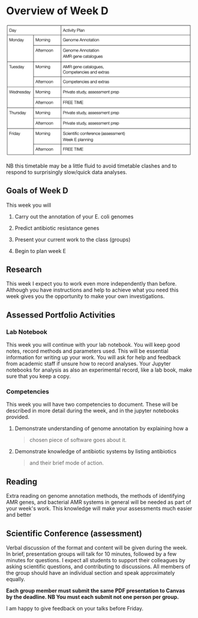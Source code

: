 # Overview of Week D

![week D schedule](../images/weekD_timetable.png)

NB this timetable may be a little fluid to avoid timetable clashes and
to respond to surprisingly slow/quick data analyses.

## Goals of Week D

This week you will

1.  Carry out the annotation of your E. coli genomes

2.  Predict antibiotic resistance genes

3.  Present your current work to the class (groups)

4.  Begin to plan week E

## Research

This week I expect you to work even more independently than before.
Although you have instructions and help to achieve what you need this
week gives you the opportunity to make your own investigations.

## Assessed Portfolio Activities

### Lab Notebook

This week you will continue with your lab notebook. You will keep good
notes, record methods and parameters used. This will be essential
information for writing up your work. You will ask for help and feedback
from academic staff if unsure how to record analyses. Your Jupyter
notebooks for analysis as also an experimental record, like a lab book,
make sure that you keep a copy.

### Competencies

This week you will have two competencies to document. These will be
described in more detail during the week, and in the jupyter notebooks
provided.

1.  Demonstrate understanding of genome annotation by explaining how a
    > chosen piece of software goes about it.

2.  Demonstrate knowledge of antibiotic systems by listing antibiotics
    > and their brief mode of action.

## Reading

Extra reading on genome annotation methods, the methods of identifying
AMR genes, and bacterial AMR systems in general will be needed as part
of your week's work. This knowledge will make your assessments much
easier and better

## Scientific Conference (assessment)

Verbal discussion of the format and content will be given during the
week. In brief, presentation groups will talk for 10 minutes, followed
by a few minutes for questions. I expect all students to support their
colleagues by asking scientific questions, and contributing to
discussions. All members of the group should have an individual section
and speak approximately equally.

**Each group member must submit the same PDF presentation to Canvas by
the deadline. NB You must each submit not one person per group.**

I am happy to give feedback on your talks before Friday.
